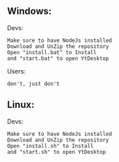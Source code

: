 Windows:           
----------------------          
Devs:            
```   
Make sure to have NodeJs installed         
Download and UnZip the repository      
Open "install.bat" to Install           
and "start.bat" to open YtDesktop            
```
Users:               
```
don't, just don't                 
```           
Linux:          
------------            
Devs:            
```           
Make sure to have NodeJs installed           
Download and UnZip the repository          
Open "install.sh" to Install          
and "start.sh" to open YtDesktop            
```
